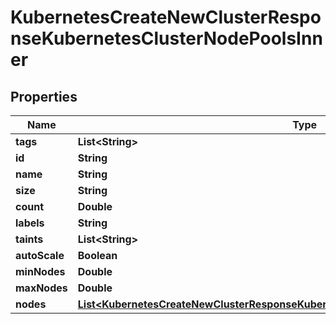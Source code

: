 

# KubernetesCreateNewClusterResponseKubernetesClusterNodePoolsInner


## Properties

| Name | Type | Description | Notes |
|------------ | ------------- | ------------- | -------------|
|**tags** | **List&lt;String&gt;** |  |  [optional] |
|**id** | **String** |  |  [optional] |
|**name** | **String** |  |  [optional] |
|**size** | **String** |  |  [optional] |
|**count** | **Double** |  |  [optional] |
|**labels** | **String** |  |  [optional] |
|**taints** | **List&lt;String&gt;** |  |  [optional] |
|**autoScale** | **Boolean** |  |  [optional] |
|**minNodes** | **Double** |  |  [optional] |
|**maxNodes** | **Double** |  |  [optional] |
|**nodes** | [**List&lt;KubernetesCreateNewClusterResponseKubernetesClusterNodePoolsInnerNodesInner&gt;**](KubernetesCreateNewClusterResponseKubernetesClusterNodePoolsInnerNodesInner.md) |  |  [optional] |



